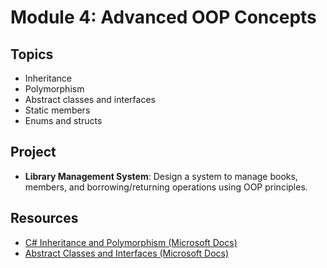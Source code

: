 # Module 4: Advanced OOP Concepts

## Topics
- Inheritance
- Polymorphism
- Abstract classes and interfaces
- Static members
- Enums and structs

## Project
- **Library Management System**: Design a system to manage books, members, and borrowing/returning operations using OOP principles.

## Resources
- [C# Inheritance and Polymorphism (Microsoft Docs)](https://learn.microsoft.com/en-us/dotnet/csharp/programming-guide/classes-and-structs/inheritance)
- [Abstract Classes and Interfaces (Microsoft Docs)](https://learn.microsoft.com/en-us/dotnet/csharp/programming-guide/classes-and-structs/abstract-and-sealed-classes-and-class-members)